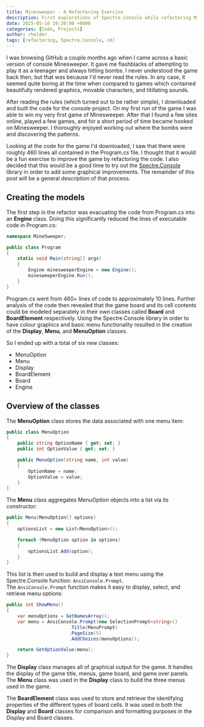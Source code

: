 ```yaml
---
title: Minesweeper - A Refactoring Exercise
description: First explorations of Spectre.Console while refactoring Minesweeper
date: 2025-05-16 19:20:00 +0000
categories: [Code, Projects]
author: rholder
tags: [refactoring, Spectre.Console, c#]
---
```


I was browsing GitHub a couple months ago when I came across a basic version of console Minesweeper. It gave me flashblacks of attempting to play it as a teenager and always hitting bombs. I never understood the game back then, but that was because I'd never read the rules. In any case, it seemed quite boring at the time when compared to games which contained beautifully rendered graphics, movable characters, and titillating sounds. 

After reading the rules (which turned out to be rather simple), I downloaded and built the code for the console project. On my first run of the game I was able to win my very first game of Minesweeper. After that I found a few sites online, played a few games, and for a short period of time became hooked on Minesweeper. I thoroughly enjoyed working out where the bombs were and discovering the patterns.

Looking at the code for the game I'd downloaded, I saw that there were roughly 460 lines all contained in the Program.cs file. I thought that it would be a fun exercise to improve the game by refactoring the code. I also decided that this would be a good time to try out the [Spectre.Console](https://spectreconsole.net/) library in order to add some graphical improvements.  The remainder of this post will be a general description of that process.


## Creating the models

The first step in the refactor was evacuating the code from Program.cs into an **Engine** class. Doing this significantly reduced the lines of executable code in Program.cs: 

```c#
namespace MineSweeper;

public class Program
{
    static void Main(string[] args)
    {
        Engine minesweeperEngine = new Engine();
        minesweeperEngine.Run();
    }
}
```

Program.cs went from 460+ lines of code to approximately 10 lines. Further analysis of the code then revealed that the game board and its cell contents could be modeled separately in their own classes called **Board** and **BoardElement** respectively. Using the Spectre.Console library in order to have colour graphics and basic menu functionality resulted in the creation of the **Display**, **Menu**, and **MenuOption** classes. 

So I ended up with a total of six new classes:
- MenuOption
- Menu
- Display
- BoardElement
- Board
- Engine

## Overview of the classes

The **MenuOption** class stores the data associated with one menu item:

```c#
public class MenuOption
{
    public string OptionName { get; set; }
    public int OptionValue { get; set; }

    public MenuOption(string name, int value)
    {
        OptionName = name;
        OptionValue = value;
    }
}
```

The **Menu** class aggregates MenuOption objects into a list via its constructor:

```c#
public Menu(MenuOption[] options)
{
    optionsList = new List<MenuOption>();

    foreach (MenuOption option in options)
    {
        optionsList.Add(option);
    }
}
```

This list is then used to build and display a text menu using the Spectre.Console function: `AnsiConsole.Prompt`.  
The  `AnsiConsole.Prompt` function makes it easy to display, select, and retrieve menu options:  

```c#
public int ShowMenu()
{
    var menuOptions = GetNamesArray();
    var menu = AnsiConsole.Prompt(new SelectionPrompt<string>()
                       .Title(MenuPrompt)
                       .PageSize(5)
                       .AddChoices(menuOptions));

    return GetOptionValue(menu);
}
```

The **Display** class manages all of graphical output for the game. It handles the display of the game title, menus, game board, and game over panels. The **Menu** class was used in the **Display** class to build the three menus used in the game. 

The **BoardElement** class was used to store and retrieve the identifying properties of the different types of board cells. It was used in both the **Display** and **Board** classes for comparison and formatting purposes in the Display and Board classes.



